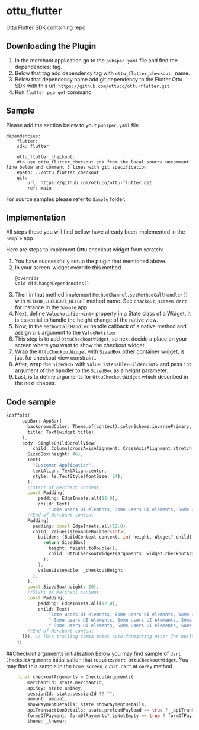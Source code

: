 # ottu_flutter

Ottu Flutter SDK containing repo

## Downloading the Plugin

1. In the merchant application go to the `pubspec.yaml` file and find the dependencies: tag.
2. Below that tag add dependency tag with `ottu_flutter_checkout:` name.
3. Below that dependency name add git dependency to the Flutter Ottu SDK with this url: `https://github.com/ottuco/ottu-flutter.git`
4. Run `flutter pub get` command

## Sample

Please add the section below to your `pubspec.yaml` file
```
dependencies:
    flutter:
    sdk: flutter

    ottu_flutter_checkout:
    #to use ottu_flutter_checkout sdk from the local source uncomment line below and comment 3 lines with git specification
    #path: ../ottu_flutter_checkout
    git:
        url: https://github.com/ottuco/ottu-flutter.git
        ref: main
```

For source samples please refer to `Sample` folder.

## Implementation

All steps those you will find bellow have already been implemented in the `Sample` app.

Here are steps to implement Ottu checkout widget from scratch:
1. You have successfully setup the plugin that mentioned above.
2. In your screen-widget override this method
    ```
    @override
    void didChangeDependencies()
   ```
3. Then in that method implement ```MethodChannel.setMethodCallHandler()``` with ```METHOD_CHECKOUT_HEIGHT``` method name.
   See ```chackout_screen.dart``` for instance in the `Sample` app.
4. Next, define ```ValueNotifier<int>``` property in a State class of a Widget. 
   It is essential to handle the height change of the native view.
5. Now, in the ```MethodCallHandler``` handle callback of a native method and assign ```int``` argument to the ```ValueNotifier```
6. This step is to add ```OttuCheckoutWidget```, so next decide a place on your screen where you want to show the checkout widget.
7. Wrap the ```OttuCheckoutWidget``` with ```SizedBox``` other container widget, is just for checkout view constraint.
8. After, wrap the ```SizedBox``` with ```ValueListenableBuilder<int>``` and pass ```int``` argument of the handler to the ```SizedBox``` as a height parameter.
9. Last, is to define arguments for ```OttuCheckoutWidget``` which described in the next chapter.

## Code sample

```dart
Scaffold(
      appBar: AppBar(
        backgroundColor: Theme.of(context).colorScheme.inversePrimary,
        title: Text(widget.title),
      ),
      body: SingleChildScrollView(
          child: Column(crossAxisAlignment: CrossAxisAlignment.stretch, children: [
        SizedBox(height: 46),
        Text(
          "Customer Application",
          textAlign: TextAlign.center,
          style: ts.TextStyle(fontSize: 24),
        ),
        //Start of Merchant content
        const Padding(
            padding: EdgeInsets.all(12.0),
            child: Text(
                "Some users UI elements, Some users UI elements, Some users UI elements, Some users UI elements, Some users UI elements")),
        //End of Merchant content
        Padding(
          padding: const EdgeInsets.all(12.0),
          child: ValueListenableBuilder<int>(
            builder: (BuildContext context, int height, Widget? child) {
              return SizedBox(
                height: height.toDouble(),
                child: OttuCheckoutWidget(arguments: widget.checkoutArguments),
              );
            },
            valueListenable: _checkoutHeight,
          ),
        ),
        const SizedBox(height: 20),
        //Start of Merchant content
        const Padding(
            padding: EdgeInsets.all(12.0),
            child: Text(
                "Some users UI elements, Some users UI elements, Some users UI elements, Some users UI elements, Some users UI elements,"
                " Some users UI elements, Some users UI elements, Some users UI elements,"
                " Some users UI elements, Some users UI elements, Some users UI elements")),
        //End of Merchant content
      ])), // This trailing comma makes auto-formatting nicer for build methods.
    );
```

##Checkout arguments initialisation
Below you may find sample of ```dart CheckoutArguments``` initialisation that requires  ```dart OttuCheckoutWidget```.
You may find this sample in the ```home_screen_cubit.dart``` at ```onPay``` method.

```dart
    final checkoutArguments = CheckoutArguments(
        merchantId: state.merchantId,
        apiKey: state.apiKey,
        sessionId: state.sessionId ?? "",
        amount: amount,
        showPaymentDetails: state.showPaymentDetails,
        apiTransactionDetails: state.preloadPayload == true ? _apiTransactionDetails : null,
        formsOfPayment: formOfPayments?.isNotEmpty == true ? formOfPayments : null,
        theme: _theme);
```